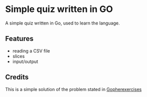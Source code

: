 # Simple quiz written in GO

A simple quiz written in Go, used to learn the language. 

## Features

- reading a CSV file
- slices
- input/output


## Credits 

This is a simple solution of the problem stated in [Gopherexercises](https://courses.calhoun.io/lessons/les_goph_01)